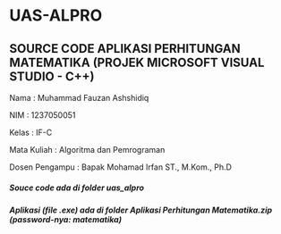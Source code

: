 # UAS-ALPRO

## SOURCE CODE APLIKASI PERHITUNGAN MATEMATIKA (PROJEK MICROSOFT VISUAL STUDIO - C++)

Nama           : Muhammad Fauzan Ashshidiq

NIM            : 1237050051

Kelas          : IF-C

Mata Kuliah    : Algoritma dan Pemrograman

Dosen Pengampu : Bapak Mohamad Irfan ST., M.Kom., Ph.D

##### Souce code ada di folder uas_alpro

##### Aplikasi (file .exe) ada di folder Aplikasi Perhitungan Matematika.zip (password-nya: matematika)
